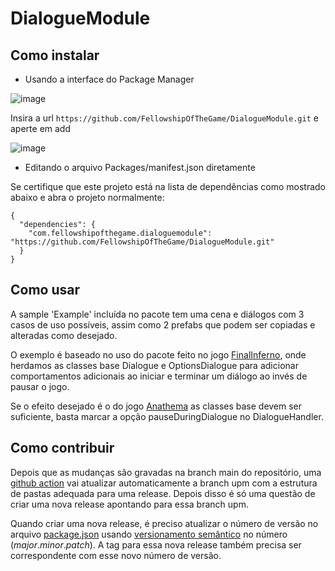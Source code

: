 # DialogueModule

## Como instalar
- Usando a interface do Package Manager

![image](https://user-images.githubusercontent.com/10902660/153759347-7959671b-517c-4c6f-8cf0-1b6ed2c5b7e5.png)

Insira a url ```https://github.com/FellowshipOfTheGame/DialogueModule.git``` e aperte em add

![image](https://user-images.githubusercontent.com/10902660/153759448-f436817a-42ce-49a5-bbfd-fca1406b8ede.png)

- Editando o arquivo Packages/manifest.json diretamente

Se certifique que este projeto está na lista de dependências como mostrado abaixo e abra o projeto normalmente:

    {
      "dependencies": {
        "com.fellowshipofthegame.dialoguemodule": "https://github.com/FellowshipOfTheGame/DialogueModule.git"
      }
    }

## Como usar

A sample 'Example' incluída no pacote tem uma cena e diálogos com 3 casos de uso possíveis, assim como 2 prefabs que podem ser copiadas e alteradas como desejado.

O exemplo é baseado no uso do pacote feito no jogo [FinalInferno](https://github.com/FellowshipOfTheGame/FinalInferno), onde herdamos as classes base Dialogue e OptionsDialogue para adicionar comportamentos adicionais ao iniciar e terminar um diálogo ao invés de pausar o jogo.

Se o efeito desejado é o do jogo [Anathema](https://github.com/FellowshipOfTheGame/anathema) as classes base devem ser suficiente, basta marcar a opção pauseDuringDialogue no DialogueHandler.

## Como contribuir

Depois que as mudanças são gravadas na branch main do repositório, uma [github action](.github/workflows/UpdateUPMBranch.yml) vai atualizar automaticamente a branch upm com a estrutura de pastas adequada para uma release. Depois disso é só uma questão de criar uma nova release apontando para essa branch upm.

Quando criar uma nova release, é preciso atualizar o número de versão no arquivo [package.json](Assets/UPM/package.json) usando [versionamento semântico](https://semver.org/lang/pt-BR/) no número (_major_._minor_._patch_). A tag para essa nova release também precisa ser correspondente com esse novo número de versão.
